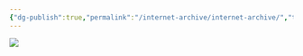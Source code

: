 ```yaml
---
{"dg-publish":true,"permalink":"/internet-archive/internet-archive/","tags":["internet_culture"]}
---
```


![](https://i.imgur.com/LWPyl9X.png)



